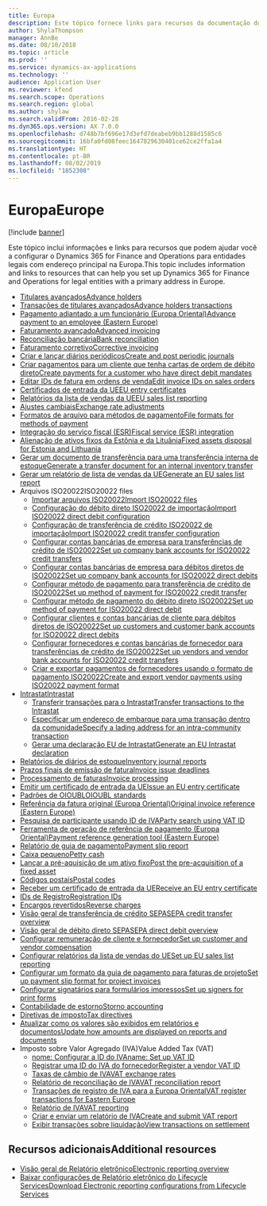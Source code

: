 ```yaml
---
title: Europa
description: Este tópico fornece links para recursos da documentação do Microsoft Dynamics 365 for Finance and Operations para a Europa.
author: ShylaThompson
manager: AnnBe
ms.date: 08/10/2018
ms.topic: article
ms.prod: ''
ms.service: dynamics-ax-applications
ms.technology: ''
audience: Application User
ms.reviewer: kfend
ms.search.scope: Operations
ms.search.region: global
ms.author: shylaw
ms.search.validFrom: 2016-02-28
ms.dyn365.ops.version: AX 7.0.0
ms.openlocfilehash: d748b7bf696e17d3efd7deabeb9bb1288d1585c6
ms.sourcegitcommit: 16bfa0fd08feec1647829630401ce62ce2ffa1a4
ms.translationtype: HT
ms.contentlocale: pt-BR
ms.lasthandoff: 08/02/2019
ms.locfileid: "1852308"
---
```

# <a name="europe"></a><span data-ttu-id="185f4-103">Europa</span><span class="sxs-lookup"><span data-stu-id="185f4-103">Europe</span></span> 

[!include [banner](../includes/banner.md)]

<span data-ttu-id="185f4-104">Este tópico inclui informações e links para recursos que podem ajudar você a configurar o Dynamics 365 for Finance and Operations para entidades legais com endereço principal na Europa.</span><span class="sxs-lookup"><span data-stu-id="185f4-104">This topic includes information and links to resources that can help you set up Dynamics 365 for Finance and Operations for legal entities with a primary address in Europe.</span></span> 

- [<span data-ttu-id="185f4-105">Titulares avançados</span><span class="sxs-lookup"><span data-stu-id="185f4-105">Advance holders</span></span>](emea-advance-holders.md)
 - [<span data-ttu-id="185f4-106">Transações de titulares avançados</span><span class="sxs-lookup"><span data-stu-id="185f4-106">Advance holders transactions</span></span>](emea-advance-holders-transactions.md)
 - [<span data-ttu-id="185f4-107">Pagamento adiantado a um funcionário (Europa Oriental)</span><span class="sxs-lookup"><span data-stu-id="185f4-107">Advance payment to an employee (Eastern Europe)</span></span>](tasks/advance-payment-employee.md)
- [<span data-ttu-id="185f4-108">​Faturamento avançado​</span><span class="sxs-lookup"><span data-stu-id="185f4-108">Advanced invoicing</span></span>](emea-advance-invoice.md)
- [<span data-ttu-id="185f4-109">Reconciliação bancária</span><span class="sxs-lookup"><span data-stu-id="185f4-109">Bank reconciliation</span></span>](emea-bank-reconciliation.md)
- [<span data-ttu-id="185f4-110">​Faturamento corretivo​</span><span class="sxs-lookup"><span data-stu-id="185f4-110">Corrective invoicing</span></span>](emea-corrective-invoice.md)
- [<span data-ttu-id="185f4-111">​Criar e lançar diários periódicos​</span><span class="sxs-lookup"><span data-stu-id="185f4-111">Create and post periodic journals</span></span>](emea-create-post-periodic-journals.md)
- [<span data-ttu-id="185f4-112">Criar pagamentos para um cliente que tenha cartas de ordem de débito direto</span><span class="sxs-lookup"><span data-stu-id="185f4-112">Create payments for a customer who have direct debit mandates</span></span>](tasks/create-payments-customers-who-have-direct-debit-mandates.md)
- [<span data-ttu-id="185f4-113">​Editar IDs de fatura em ordens de venda​</span><span class="sxs-lookup"><span data-stu-id="185f4-113">Edit invoice IDs on sales orders</span></span>](emea-edit-invoice-id-sales-orders.md)
- [<span data-ttu-id="185f4-114">Certificados de entrada da UE</span><span class="sxs-lookup"><span data-stu-id="185f4-114">EU entry certificates</span></span>](emea-entry-certificates.md)
- [<span data-ttu-id="185f4-115">Relatórios da lista de vendas da UE</span><span class="sxs-lookup"><span data-stu-id="185f4-115">EU sales list reporting</span></span>](emea-eu-sales-list.md)
- [<span data-ttu-id="185f4-116">​Ajustes cambiais​</span><span class="sxs-lookup"><span data-stu-id="185f4-116">Exchange rate adjustments</span></span>](emea-exchange-rate-adjustments.md)
- [<span data-ttu-id="185f4-117">Formatos de arquivo para métodos de pagamento</span><span class="sxs-lookup"><span data-stu-id="185f4-117">File formats for methods of payment</span></span>](emea-select-file-formats-for-the-method-of-payments.md)
- [<span data-ttu-id="185f4-118">Integração do serviço fiscal (ESR)</span><span class="sxs-lookup"><span data-stu-id="185f4-118">Fiscal service (ESR) integration</span></span>](emea-fiscal-service-integration.md)
- [<span data-ttu-id="185f4-119">​Alienação de ativos fixos da Estônia e da Lituânia​</span><span class="sxs-lookup"><span data-stu-id="185f4-119">Fixed assets disposal for Estonia and Lithuania</span></span>](emea-credit-note-reverse-fixed-asset-sale.md)
- [<span data-ttu-id="185f4-120">Gerar um documento de transferência para uma transferência interna de estoque</span><span class="sxs-lookup"><span data-stu-id="185f4-120">Generate a transfer document for an internal inventory transfer</span></span>](tasks/transfer-document-internal-inventory-transfer.md)
- [<span data-ttu-id="185f4-121">Gerar um relatório de lista de vendas da UE</span><span class="sxs-lookup"><span data-stu-id="185f4-121">Generate an EU sales list report</span></span>](tasks/eur-00011-eu-sales-list-report.md)
- <span data-ttu-id="185f4-122">Arquivos ISO20022</span><span class="sxs-lookup"><span data-stu-id="185f4-122">ISO20022 files</span></span>
  - [<span data-ttu-id="185f4-123">​Importar arquivos ISO20022​</span><span class="sxs-lookup"><span data-stu-id="185f4-123">Import ISO20022 files</span></span>](emea-ISO20022-file-formats.md)
  - [<span data-ttu-id="185f4-124">Configuração do débito direto ISO20022 de importação</span><span class="sxs-lookup"><span data-stu-id="185f4-124">Import ISO20022 direct debit configuration</span></span>](tasks/import-iso20022-direct-debit-configuration.md)
  - [<span data-ttu-id="185f4-125">Configuração de transferência de crédito ISO20022 de importação</span><span class="sxs-lookup"><span data-stu-id="185f4-125">Import ISO20022 credit transfer configuration</span></span>](tasks/import-iso20022-credit-transfer-configuration.md)
  - [<span data-ttu-id="185f4-126">Configurar contas bancárias de empresa para transferências de crédito de ISO20022</span><span class="sxs-lookup"><span data-stu-id="185f4-126">Set up company bank accounts for ISO20022 credit transfers</span></span>](tasks/set-up-company-bank-accounts-iso20022-credit-transfers.md)
  - [<span data-ttu-id="185f4-127">Configurar contas bancárias de empresa para débitos diretos de ISO20022</span><span class="sxs-lookup"><span data-stu-id="185f4-127">Set up company bank accounts for ISO20022 direct debits</span></span>](tasks/set-up-company-bank-accounts-iso20022-direct-debits.md)
  - [<span data-ttu-id="185f4-128">Configurar método de pagamento para transferência de crédito de ISO20022</span><span class="sxs-lookup"><span data-stu-id="185f4-128">Set up method of payment for ISO20022 credit transfer</span></span>](tasks/set-up-method-payment-iso20022-credit-transfer.md)
  - [<span data-ttu-id="185f4-129">Configurar método de pagamento do débito direto ISO20022</span><span class="sxs-lookup"><span data-stu-id="185f4-129">Set up method of payment for ISO20022 direct debit</span></span>](tasks/setup-method-payment-iso20022-direct-debit.md)
  - [<span data-ttu-id="185f4-130">Configurar clientes e contas bancárias de cliente para débitos diretos de ISO20022</span><span class="sxs-lookup"><span data-stu-id="185f4-130">Set up customers and customer bank accounts for ISO20022 direct debits</span></span>](tasks/set-up-bank-accounts-iso20022-direct-debits.md)
  - [<span data-ttu-id="185f4-131">Configurar fornecedores e contas bancárias de fornecedor para transferências de crédito de ISO20022</span><span class="sxs-lookup"><span data-stu-id="185f4-131">Set up vendors and vendor bank accounts for ISO20022 credit transfers</span></span>](tasks/set-up-vendor-iso20022-credit-transfers.md)
  - [<span data-ttu-id="185f4-132">Criar e exportar pagamentos de fornecedores usando o formato de pagamento ISO20022</span><span class="sxs-lookup"><span data-stu-id="185f4-132">Create and export vendor payments using ISO20022 payment format</span></span>](tasks/create-export-vendor-payments-iso20022-payment-format.md)
- [<span data-ttu-id="185f4-133">Intrastat</span><span class="sxs-lookup"><span data-stu-id="185f4-133">Intrastat</span></span>](emea-intrastat.md)
  - [<span data-ttu-id="185f4-134">Transferir transações para o Intrastat</span><span class="sxs-lookup"><span data-stu-id="185f4-134">Transfer transactions to the Intrastat</span></span>](tasks/transfer-transactions-intrastat.md)
  - [<span data-ttu-id="185f4-135">Especificar um endereço de embarque para uma transação dentro da comunidade</span><span class="sxs-lookup"><span data-stu-id="185f4-135">Specify a lading address for an intra-community transaction</span></span>](tasks/eur-00002-specify-lading-address-intra-community.md)
  - [<span data-ttu-id="185f4-136">Gerar uma declaração EU de Intrastat</span><span class="sxs-lookup"><span data-stu-id="185f4-136">Generate an EU Intrastat declaration</span></span>](tasks/eur-00002-eu-intrastat-declaration.md)
- [<span data-ttu-id="185f4-137">​Relatórios de diários de estoque​</span><span class="sxs-lookup"><span data-stu-id="185f4-137">Inventory journal reports</span></span>](emea-set-up-report-inventory-journal-names.md)
- [<span data-ttu-id="185f4-138">​Prazos finais de emissão de fatura​</span><span class="sxs-lookup"><span data-stu-id="185f4-138">Invoice issue deadlines</span></span>](emea-invoice-issue-deadline.md)
- [<span data-ttu-id="185f4-139">Processamento de faturas</span><span class="sxs-lookup"><span data-stu-id="185f4-139">Invoice processing</span></span>](emea-invoice-processing.md)
- [<span data-ttu-id="185f4-140">Emitir um certificado de entrada da UE</span><span class="sxs-lookup"><span data-stu-id="185f4-140">Issue an EU entry certificate</span></span>](tasks/eur-00012-issue-eu-entry-certificate.md)
- [<span data-ttu-id="185f4-141">​Padrões de OIOUBL​</span><span class="sxs-lookup"><span data-stu-id="185f4-141">OIOUBL standards</span></span>](emea-oioubl-standards-electronic-invoicing.md)
- [<span data-ttu-id="185f4-142">Referência da fatura original (Europa Oriental)</span><span class="sxs-lookup"><span data-stu-id="185f4-142">Original invoice reference (Eastern Europe)</span></span>](tasks/ee-00004-original-invoice-reference.md)
- [<span data-ttu-id="185f4-143">Pesquisa de participante usando ID de IVA</span><span class="sxs-lookup"><span data-stu-id="185f4-143">Party search using VAT ID</span></span>](tasks/eur-00015-party-search-vat-id.md)
- [<span data-ttu-id="185f4-144">Ferramenta de geração de referência de pagamento (Europa Oriental)</span><span class="sxs-lookup"><span data-stu-id="185f4-144">Payment reference generation tool (Eastern Europe)</span></span>](tasks/ee-00015-payment-reference-generation-tool.md)
- [<span data-ttu-id="185f4-145">​Relatório de guia de pagamento​</span><span class="sxs-lookup"><span data-stu-id="185f4-145">Payment slip report</span></span>](emea-eur-payment-slip-report-giro.md)
- [<span data-ttu-id="185f4-146">Caixa pequeno</span><span class="sxs-lookup"><span data-stu-id="185f4-146">Petty cash</span></span>](emea-petty-cash.md)
- [<span data-ttu-id="185f4-147">​Lançar a pré-aquisição de um ativo fixo​</span><span class="sxs-lookup"><span data-stu-id="185f4-147">Post the pre-acquisition of a fixed asset</span></span>](emea-pre-acquisition-acquisition-fixed-asset.md)
- [<span data-ttu-id="185f4-148">Códigos postais</span><span class="sxs-lookup"><span data-stu-id="185f4-148">Postal codes</span></span>](emea-import-create-postal-codes-manually.md)
- [<span data-ttu-id="185f4-149">Receber um certificado de entrada da UE</span><span class="sxs-lookup"><span data-stu-id="185f4-149">Receive an EU entry certificate</span></span>](tasks/eur-00012-receive-eu-entry-certificate.md)
- [<span data-ttu-id="185f4-150">IDs de Registro</span><span class="sxs-lookup"><span data-stu-id="185f4-150">Registration IDs</span></span>](emea-registration-ids.md)
- [<span data-ttu-id="185f4-151">​Encargos revertidos​</span><span class="sxs-lookup"><span data-stu-id="185f4-151">Reverse charges</span></span>](emea-reverse-charge.md)
- [<span data-ttu-id="185f4-152">​Visão geral de transferência de crédito SEPA​</span><span class="sxs-lookup"><span data-stu-id="185f4-152">SEPA credit transfer overview</span></span>](../accounts-payable/sepa-credit-transfer.md)
- [<span data-ttu-id="185f4-153">​Visão geral de débito direto SEPA​</span><span class="sxs-lookup"><span data-stu-id="185f4-153">SEPA direct debit overview</span></span>](../accounts-receivable/sepa-direct-debit-overview.md)
- [<span data-ttu-id="185f4-154">​Configurar remuneração de cliente e fornecedor​</span><span class="sxs-lookup"><span data-stu-id="185f4-154">Set up customer and vendor compensation</span></span>](emea-compensation-customer-vendor-transactions.md)
- [<span data-ttu-id="185f4-155">Configurar relatórios da lista de vendas do UE</span><span class="sxs-lookup"><span data-stu-id="185f4-155">Set up EU sales list reporting</span></span>](tasks/eur-00011-eu-sales-list-reporting.md)
- [<span data-ttu-id="185f4-156">Configurar um formato da guia de pagamento para faturas de projeto</span><span class="sxs-lookup"><span data-stu-id="185f4-156">Set up payment slip format for project invoices</span></span>](tasks/set-up-payment-slip-format-project-invoices.md)
- [<span data-ttu-id="185f4-157">Configurar signatários para formulários impressos</span><span class="sxs-lookup"><span data-stu-id="185f4-157">Set up signers for print forms</span></span>](emea-set-up-signers-for-printing-forms.md)
- [<span data-ttu-id="185f4-158">Contabilidade de estorno</span><span class="sxs-lookup"><span data-stu-id="185f4-158">Storno accounting</span></span>](emea-storno.md)
- [<span data-ttu-id="185f4-159">Diretivas de imposto</span><span class="sxs-lookup"><span data-stu-id="185f4-159">Tax directives</span></span>](emea-tax-directives.md)
- [<span data-ttu-id="185f4-160">Atualizar como os valores são exibidos em relatórios e documentos</span><span class="sxs-lookup"><span data-stu-id="185f4-160">Update how amounts are displayed on reports and documents</span></span>](emea-amount-printing-forms.md)
- <span data-ttu-id="185f4-161">Imposto sobre Valor Agregado (IVA)</span><span class="sxs-lookup"><span data-stu-id="185f4-161">Value Added Tax (VAT)</span></span>
  - [<span data-ttu-id="185f4-162">nome: Configurar a ID do IVA</span><span class="sxs-lookup"><span data-stu-id="185f4-162">name: Set up VAT ID</span></span>](tasks/eur-00015-vat-id.md)
  - [<span data-ttu-id="185f4-163">Registrar uma ID do IVA do fornecedor</span><span class="sxs-lookup"><span data-stu-id="185f4-163">Register a vendor VAT ID</span></span>](tasks/eur-00015-registration-vendor-vat-id.md)
  - [<span data-ttu-id="185f4-164">Taxas de câmbio de IVA</span><span class="sxs-lookup"><span data-stu-id="185f4-164">VAT exchange rates</span></span>](emea-vat-exchange-rate.md)
  - [<span data-ttu-id="185f4-165">Relatório de reconciliação de IVA</span><span class="sxs-lookup"><span data-stu-id="185f4-165">VAT reconciliation report</span></span>](tasks/eur-00018-vat-reconciliation-report.md)
  - [<span data-ttu-id="185f4-166">​Transações de registro de IVA para a Europa Oriental​</span><span class="sxs-lookup"><span data-stu-id="185f4-166">VAT register transactions for Eastern Europe</span></span>](emea-vat-register-transactions.md)
  - [<span data-ttu-id="185f4-167">Relatório de IVA</span><span class="sxs-lookup"><span data-stu-id="185f4-167">VAT reporting</span></span>](emea-vat-reporting.md)
  - [<span data-ttu-id="185f4-168">Criar e enviar um relatório de IVA</span><span class="sxs-lookup"><span data-stu-id="185f4-168">Create and submit VAT report</span></span>](tasks/create-submit-vat-report.md)
  - [<span data-ttu-id="185f4-169">Exibir transações sobre liquidação</span><span class="sxs-lookup"><span data-stu-id="185f4-169">View transactions on settlement</span></span>](emea-transactions-settlement-form.md)

## <a name="additional-resources"></a><span data-ttu-id="185f4-170">Recursos adicionais</span><span class="sxs-lookup"><span data-stu-id="185f4-170">Additional resources</span></span>

- [<span data-ttu-id="185f4-171">Visão geral de Relatório eletrônico</span><span class="sxs-lookup"><span data-stu-id="185f4-171">Electronic reporting overview</span></span>](../../dev-itpro/analytics/general-electronic-reporting.md)
- [<span data-ttu-id="185f4-172">Baixar configurações de Relatório eletrônico do Lifecycle Services</span><span class="sxs-lookup"><span data-stu-id="185f4-172">Download Electronic reporting configurations from Lifecycle Services</span></span>](../../dev-itpro/analytics/download-electronic-reporting-configuration-lcs.md)

